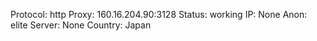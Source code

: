 Protocol: http
Proxy: 160.16.204.90:3128
Status: working
IP: None
Anon: elite
Server: None
Country: Japan

